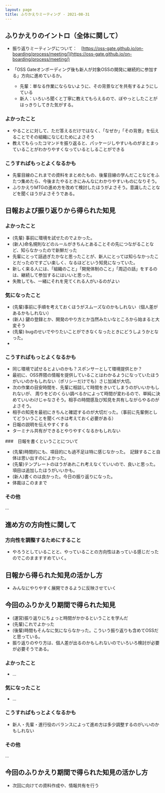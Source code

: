 ```yaml
---
layout: page
title: ふりかえりミーティング - 2021-08-31
---
```



## ふりかえりのイントロ（全体に関して）
* 振り返りミーティングについて：　[https://oss-gate.github.io/on-boarding/process/meeting/](https://oss-gate.github.io/on-boarding/process/meeting/)

* 「OSS Gateオンボーディング後も新人が対象OSSの開発に継続的に参加する」方向に進めているか。
  * 先輩：単なる作業にならないように、その背景などを共有するようにしている
  * 新人：いろいろ聞くと丁寧に教えてもらえるので、ぼやっとしたことがはっきりしてきた気がする。

### よかったこと

  * やることに対して、ただ答えるだけではなく、「なぜか」「その背景」を伝えることでその組織になじむためによさそう
  * 教えてもらったコマンドを振り返ると、パッケージしやすいものがまとまっていることがわかりやすくなっているとしることができる

### こうすればもっとよくなるかも

  * 先輩目線のこれまでの資料をまとめたもの、後輩目線の学んだことなどをふたつ集めたら、今後またやるときにみんなにわかりやすいものになりそう。
  * ふりかえりMTGの進め方を改めて検討したほうがよさそう。意識したことなどを聞くほうがよさそうである。

## 日報および振り返りから得られた知見

### よかったこと
 * (先輩) 事前に環境を試せたのでよかった。
 * (新人)命名規則などのルールがきちんとあることその先につながることなど、知らなかったので新鮮だった
 * 先輩にとって話過ぎたかなと思ったことが、新人にとっては知らなかったことだったのですごい楽しく、なるほどという知見になっていた。
 * 新しく来る人には、「組織のこと」「開発体制のこと」「周辺の話」をするのは、継続して参加するにはいいと思った。
 * 失敗しても、一緒にそれを見てくれる人がいるのがよい

### 気になったこと

* (先輩)事前に手順を考えておくほうがスムーズなのかもしれない（個人差があるかもしれない）
* (新人) 鍵の登録とか、開発のやり方とか当然みたいなところから始まると大変そう
* (先輩) bugのせいでやりたいことができなくなったときにどうしようかとなった。
*

### こうすればもっとよくなるかも
* 同じ環境で試せるとよいのかも？スポンサーとして環境提供とか？
* 最初に、OSS界隈の情報を提供していることはわかるようになっていたほうがいいのかもしれない（ポリシーだけでも）さじ加減が大切。
* 次の作業の目安時間を、先輩に相談して時間をきいてしまうのがいいかもしれないが、
  周りをどのくらい調べるかによって時間が変わるので、単純に決めていいわけじゃなさそう。相手の時間感及び知見を共有しながらやるのがよさそう。
* 相手の知見を最初にきちんと確認するのが大切だった。（事前に先輩側としてどういうことを聞くべきは考えておく必要がある）
* 日報の説明を伝えやすくする
* ターミナル共有ができるとやりやすくなるかもしれない

###　日報を書くということについて
* (先輩)時間的にも、項目的にも過不足は特に感じなかった。　記録すること自体は思い出すのによかった。
* (先輩)テンプレートのほうがあれこれ考えなくていいので、良いと思った。項目は追加したほうがいいかも。
* (新人)書くのは良かった。今日の振り返りになった。
* 体裁はこのままで

### その他

...

## 進め方の方向性に関して

### 方向性を調整するためにすること

  * やろうとしていることと、やっていることの方向性はあっている感じだったのでこのまますすめていく。

## 日報から得られた知見の活かし方
 * みんなにやりやすく展開できるように反映させていく

## 今回のふりかえり期間で得られた知見
* (運営)振り返りにちょっと時間がかかるということを学んだ
* (先輩)これでよかった
* (後輩)時間もそんなに気にならなかった。こういう振り返りも含めてOSSだと思っている。
* 振り返りのやり方は、個人差が出るのかもしれないのでいろいろ検討が必要が必要そうである。

### よかったこと

  * ...

### 気になったこと

  * ...

### こうすればもっとよくなるかも

  * 新人・先輩・進行役のバランスによって進め方は多少調整するのがいいのかもしれない

### その他

...


## 今回のふりかえり期間で得られた知見の活かし方

  * 次回に向けての資料作成や、情報共有を行う
